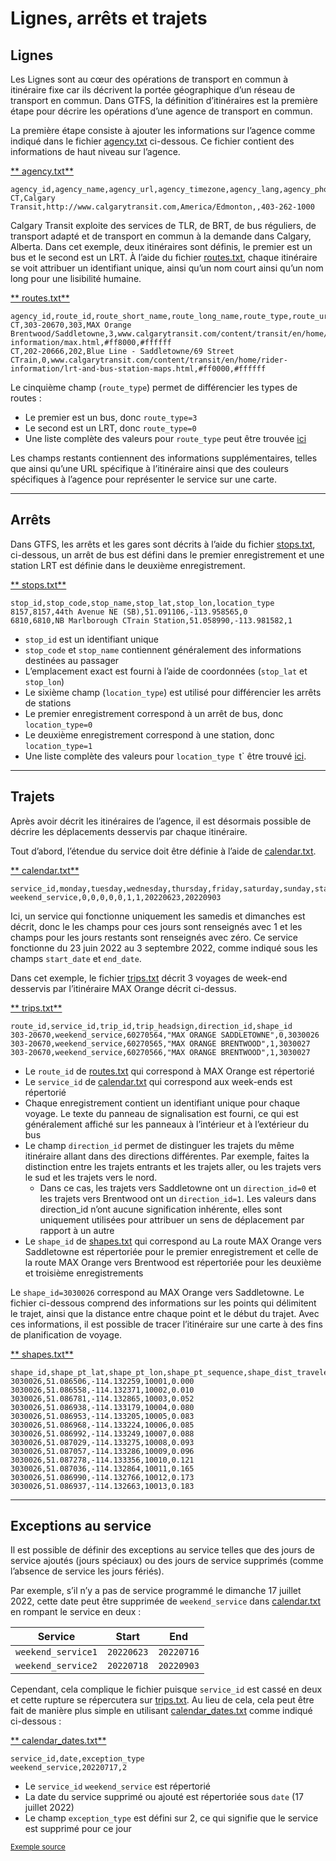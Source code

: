 # Lignes, arrêts et trajets

## Lignes 
 
 Les Lignes sont au cœur des opérations de transport en commun à itinéraire fixe car ils décrivent la portée géographique d’un réseau de transport en commun. Dans GTFS, la définition d’itinéraires est la première étape pour décrire les opérations d’une agence de transport en commun. 
 
 La première étape consiste à ajouter les informations sur l’agence comme indiqué dans le fichier [agency.txt](../../reference/#agencytxt) ci-dessous. Ce fichier contient des informations de haut niveau sur l’agence. 
 
 [** agency.txt**](../../reference/#agencytxt) 
 
```
agency_id,agency_name,agency_url,agency_timezone,agency_lang,agency_phone
CT,Calgary Transit,http://www.calgarytransit.com,America/Edmonton,,403-262-1000
```
 
 Calgary Transit exploite des services de TLR, de BRT, de bus réguliers, de transport adapté et de transport en commun à la demande dans Calgary, Alberta. Dans cet exemple, deux itinéraires sont définis, le premier est un bus et le second est un LRT. À l’aide du fichier [routes.txt](../../reference/#routestxt), chaque itinéraire se voit attribuer un identifiant unique, ainsi qu’un nom court ainsi qu’un nom long pour une lisibilité humaine. 
 
 [** routes.txt**](../../reference/#routestxt) 
 
```
agency_id,route_id,route_short_name,route_long_name,route_type,route_url,route_color,route_text_color
CT,303-20670,303,MAX Orange Brentwood/Saddletowne,3,www.calgarytransit.com/content/transit/en/home/rider-information/max.html,#ff8000,#ffffff
CT,202-20666,202,Blue Line - Saddletowne/69 Street CTrain,0,www.calgarytransit.com/content/transit/en/home/rider-information/lrt-and-bus-station-maps.html,#ff0000,#ffffff
```
 
 Le cinquième champ (`route_type`) permet de différencier les types de routes : 
 
 - Le premier est un bus, donc `route_type=3` 
 - Le second est un LRT, donc `route_type=0` 
 - Une liste complète des valeurs pour `route_type` peut être trouvée [ici](../../reference/#routestxt) 
 
 Les champs restants contiennent des informations supplémentaires, telles que ainsi qu’une URL spécifique à l’itinéraire ainsi que des couleurs spécifiques à l’agence pour représenter le service sur une carte. 

<hr> 
 
## Arrêts 
 
 Dans GTFS, les arrêts et les gares sont décrits à l’aide du fichier [stops.txt](../../reference/#stopstxt), ci-dessous, un arrêt de bus est défini dans le premier enregistrement et une station LRT est définie dans le deuxième enregistrement. 
 
 [** stops.txt**](../../reference/#stopstxt) 
 
```
stop_id,stop_code,stop_name,stop_lat,stop_lon,location_type
8157,8157,44th Avenue NE (SB),51.091106,-113.958565,0
6810,6810,NB Marlborough CTrain Station,51.058990,-113.981582,1
```
 
 - `stop_id` est un identifiant unique
 - `stop_code` et `stop_name` contiennent généralement des informations destinées au passager
 - L’emplacement exact est fourni à l’aide de coordonnées (`stop_lat` et `stop_lon`) 
 - Le sixième champ (`location_type`) est utilisé pour différencier les arrêts de stations
 - Le premier enregistrement correspond à un arrêt de bus, donc `location_type=0` 
 - Le deuxième enregistrement correspond à une station, donc `location_type=1` 
 - Une liste complète des valeurs pour `location_type `t` être trouvé [ici](../../reference/#stopstxt). 

<hr> 
 
## Trajets 
 
 Après avoir décrit les itinéraires de l’agence, il est désormais possible de décrire les déplacements desservis par chaque itinéraire. 
 
 Tout d’abord, l’étendue du service doit être définie à l’aide de [calendar.txt](../../reference/#calendartxt). 
 
 [** calendar.txt**](../../reference/#calendartxt) 
 
```
service_id,monday,tuesday,wednesday,thursday,friday,saturday,sunday,start_date,end_date
weekend_service,0,0,0,0,0,1,1,20220623,20220903
```
 
 Ici, un service qui fonctionne uniquement les samedis et dimanches est décrit, donc le les champs pour ces jours sont renseignés avec 1 et les champs pour les jours restants sont renseignés avec zéro. Ce service fonctionne du 23 juin 2022 au 3 septembre 2022, comme indiqué sous les champs `start_date` et `end_date`. 
 
 Dans cet exemple, le fichier [trips.txt](../../reference/#tripstxt) décrit 3 voyages de week-end desservis par l’itinéraire MAX Orange décrit ci-dessus. 
 
 [** trips.txt**](../../reference/#tripstxt) 
 
```
route_id,service_id,trip_id,trip_headsign,direction_id,shape_id
303-20670,weekend_service,60270564,"MAX ORANGE SADDLETOWNE",0,3030026
303-20670,weekend_service,60270565,"MAX ORANGE BRENTWOOD",1,3030027
303-20670,weekend_service,60270566,"MAX ORANGE BRENTWOOD",1,3030027
``` 
 
 - Le `route_id` de [routes.txt](../../reference/#routestxt) qui correspond à MAX Orange est répertorié 
 - Le `service_id` de [calendar.txt](../../reference/#calendartxt) qui correspond aux week-ends est répertorié 
 - Chaque enregistrement contient un identifiant unique pour chaque voyage. 
 Le texte du panneau de signalisation est fourni, ce qui est généralement affiché sur les panneaux à l’intérieur et à l’extérieur du bus
 - Le champ `direction_id` permet de distinguer les trajets du même itinéraire allant dans des directions différentes. Par exemple, faites la distinction entre les trajets entrants et les trajets aller, ou les trajets vers le sud et les trajets vers le nord. 
    - Dans ce cas, les trajets vers Saddletowne ont un `direction_id=0` et les trajets vers Brentwood ont un `direction_id=1`. Les valeurs dans direction_id n’ont aucune signification inhérente, elles sont uniquement utilisées pour attribuer un sens de déplacement par rapport à un autre
 - Le `shape_id` de [shapes.txt](../../reference/#shapestxt) qui correspond au La route MAX Orange vers Saddletowne est répertoriée pour le premier enregistrement et celle de la route MAX Orange vers Brentwood est répertoriée pour les deuxième et troisième enregistrements 
 
 
 Le `shape_id=3030026` correspond au MAX Orange vers Saddletowne. Le fichier ci-dessous comprend des informations sur les points qui délimitent le trajet, ainsi que la distance entre chaque point et le début du trajet. Avec ces informations, il est possible de tracer l’itinéraire sur une carte à des fins de planification de voyage. 
 
 [** shapes.txt**](../../reference/#shapestxt) 
 
```
shape_id,shape_pt_lat,shape_pt_lon,shape_pt_sequence,shape_dist_traveled
3030026,51.086506,-114.132259,10001,0.000
3030026,51.086558,-114.132371,10002,0.010
3030026,51.086781,-114.132865,10003,0.052
3030026,51.086938,-114.133179,10004,0.080
3030026,51.086953,-114.133205,10005,0.083
3030026,51.086968,-114.133224,10006,0.085
3030026,51.086992,-114.133249,10007,0.088
3030026,51.087029,-114.133275,10008,0.093
3030026,51.087057,-114.133286,10009,0.096
3030026,51.087278,-114.133356,10010,0.121
3030026,51.087036,-114.132864,10011,0.165
3030026,51.086990,-114.132766,10012,0.173
3030026,51.086937,-114.132663,10013,0.183
```
 
<hr> 
 
## Exceptions au service 
 
 Il est possible de définir des exceptions au service telles que des jours de service ajoutés (jours spéciaux) ou des jours de service supprimés (comme l’absence de service les jours fériés). 
 
 Par exemple, s’il n’y a pas de service programmé le dimanche 17 juillet 2022, cette date peut être supprimée de `weekend_service` dans [calendar.txt](../../reference/#calendartxt) en rompant le service en deux : 
 
| Service | Start | End |
| ----- | ----- | ----- |
| `weekend_service1` | `20220623` | `20220716` |
| `weekend_service2` | `20220718` | `20220903` |
 
 Cependant, cela complique le fichier puisque `service_id` est cassé en deux et cette rupture se répercutera sur [trips.txt](../../reference/#tripstxt). Au lieu de cela, cela peut être fait de manière plus simple en utilisant [calendar_dates.txt](../../reference/#calendar_datestxt) comme indiqué ci-dessous : 
 
 [** calendar_dates.txt**](../../reference/#calendar_datestxt) 
 
```
service_id,date,exception_type
weekend_service,20220717,2
```
 
 - Le `service_id` `weekend_service` est répertorié 
 - La date du service supprimé ou ajouté est répertoriée sous `date` (17 juillet 2022) 
 - Le champ `exception_type` est défini sur 2, ce qui signifie que le service est supprimé pour ce jour 
 
 <sup>[Exemple source](https:)</sup>